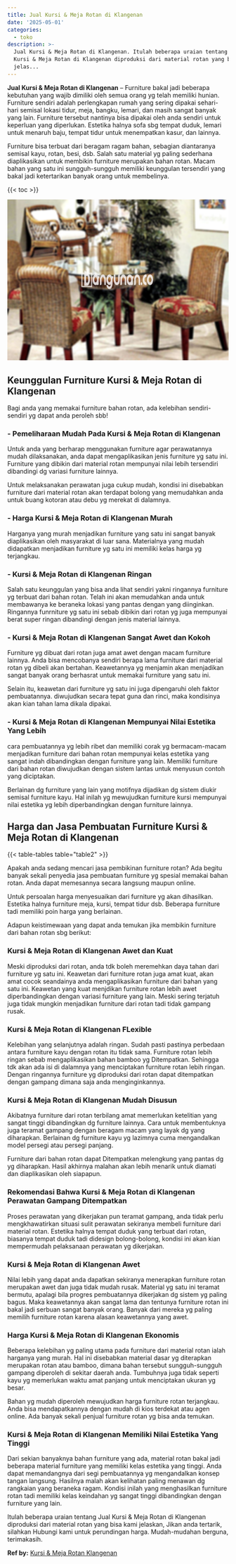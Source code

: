 ```yaml
---
title: Jual Kursi & Meja Rotan di Klangenan
date: '2025-05-01'
categories:
  - toko
description: >-
  Jual Kursi & Meja Rotan di Klangenan. Itulah beberapa uraian tentang Jual
  Kursi & Meja Rotan di Klangenan diproduksi dari material rotan yang bisa kami
  jelas...
---
```


**Jual Kursi & Meja Rotan di Klangenan** – Furniture bakal jadi beberapa kebutuhan yang wajib dimiliki oleh semua orang yg telah memiliki hunian. Furniture sendiri adalah perlengkapan rumah yang sering dipakai sehari-hari semisal lokasi tidur, meja, bangku, lemari, dan masih sangat banyak yang lain. Furniture tersebut nantinya bisa dipakai oleh anda sendiri untuk keperluan yang diperlukan. Estetika halnya sofa sbg tempat duduk, lemari untuk menaruh baju, tempat tidur untuk menempatkan kasur, dan lainnya.

Furniture bisa terbuat dari beragam ragam bahan, sebagian diantaranya semisal kayu, rotan, besi, dsb. Salah satu material yg paling sederhana diaplikasikan untuk membikin furniture merupakan bahan rotan. Macam bahan yang satu ini sungguh-sungguh memiliki keunggulan tersendiri yang bakal jadi ketertarikan banyak orang untuk membelinya.

{{< toc >}}

![Jual Kursi & Meja Rotan di Klangenan](/images/kursi-meja-rotan-murah18.png)

## Keunggulan Furniture Kursi & Meja Rotan di Klangenan

Bagi anda yang memakai furniture bahan rotan, ada kelebihan sendiri-sendiri yg dapat anda peroleh sbb!

### \- Pemeliharaan Mudah Pada Kursi & Meja Rotan di Klangenan

Untuk anda yang berharap menggunakan furniture agar perawatannya mudah dilaksanakan, anda dapat mengaplikasikan jenis furniture yg satu ini. Furniture yang dibikin dari material rotan mempunyai nilai lebih tersendiri dibandingi dg variasi furniture lainnya.

Untuk melaksanakan perawatan juga cukup mudah, kondisi ini disebabkan furniture dari material rotan akan terdapat bolong yang memudahkan anda untuk buang kotoran atau debu yg merekat di dalamnya.

### \- Harga Kursi & Meja Rotan di Klangenan Murah

Harganya yang murah menjadikan furniture yang satu ini sangat banyak diaplikasikan oleh masyarakat di luar sana. Materialnya yang mudah didapatkan menjadikan furniture yg satu ini memiliki kelas harga yg terjangkau.

### \- Kursi & Meja Rotan di Klangenan Ringan

Salah satu keunggulan yang bisa anda lihat sendiri yakni ringannya furniture yg terbuat dari bahan rotan. Telah ini akan memudahkan anda untuk membawanya ke beraneka lokasi yang pantas dengan yang diinginkan. Ringannya funrniture yg satu ini sebab dibikin dari rotan yg juga mempunyai berat super ringan dibandingi dengan jenis material lainnya.

### \- Kursi & Meja Rotan di Klangenan Sangat Awet dan Kokoh

Furniture yg dibuat dari rotan juga amat awet dengan macam furniture lainnya. Anda bisa mencobanya sendiri berapa lama furniture dari material rotan yg dibeli akan bertahan. Keawetannya yg menjamin akan menjadikan sangat banyak orang berhasrat untuk memakai furniture yang satu ini.

Selain itu, keawetan dari furniture yg satu ini juga dipengaruhi oleh faktor pembuatannya. diwujudkan secara tepat guna dan rinci, maka kondisinya akan kian tahan lama dikala dipakai.

### \- Kursi & Meja Rotan di Klangenan Mempunyai Nilai Estetika Yang Lebih

cara pembuatannya yg lebih ribet dan memiliki corak yg bermacam-macam menjadikan furniture dari bahan rotan mempunyai kelas estetika yang sangat indah dibandingkan dengan furniture yang lain. Memiliki furniture dari bahan rotan diwujudkan dengan sistem lantas untuk menyusun contoh yang diciptakan.

Berlainan dg furniture yang lain yang motifnya dijadikan dg sistem diukir semisal furniture kayu. Hal inilah yg mewujudkan furniture kursi mempunyai nilai estetika yg lebih diperbandingkan dengan furniture lainnya.

## Harga dan Jasa Pembuatan Furniture Kursi & Meja Rotan di Klangenan

{{< table-tables table="table2" >}}

Apakah anda sedang mencari jasa pembikinan furniture rotan? Ada begitu banyak sekali penyedia jasa pembuatan furniture yg spesial memakai bahan rotan. Anda dapat memesannya secara langsung maupun online.

Untuk persoalan harga menyesuaikan dari furniture yg akan dihasilkan. Estetika halnya furniture meja, kursi, tempat tidur dsb. Beberapa furniture tadi memiliki poin harga yang berlainan.

Adapun keistimewaan yang dapat anda temukan jika membikin furniture dari bahan rotan sbg berikut:

### Kursi & Meja Rotan di Klangenan Awet dan Kuat

Meski diproduksi dari rotan, anda tdk boleh meremehkan daya tahan dari furniture yg satu ini. Keawetan dari furniture rotan juga amat kuat, akan amat cocok seandainya anda mengaplikasikan furniture dari bahan yang satu ini. Keawetan yang kuat menjdikan furniture rotan lebih awet diperbandingkan dengan variasi furniture yang lain. Meski sering terjatuh juga tidak mungkin menjadikan furniture dari rotan tadi tidak gampang rusak.

### Kursi & Meja Rotan di Klangenan FLexible

Kelebihan yang selanjutnya adalah ringan. Sudah pasti pastinya perbedaan antara furniture kayu dengan rotan itu tidak sama. Furniture rotan lebih ringan sebab mengaplikasikan bahan bamboo yg Ditempatkan. Sehingga tdk akan ada isi di dalamnya yang menciptakan furniture rotan lebih ringan. Dengan ringannya furniture yg diproduksi dari rotan dapat ditempatkan dengan gampang dimana saja anda menginginkannya.

### Kursi & Meja Rotan di Klangenan Mudah Disusun

Akibatnya furniture dari rotan terbilang amat memerlukan ketelitian yang sangat tinggi dibandingkan dg furniture lainnya. Cara untuk membentuknya juga teramat gampang dengan beragam macam yang layak dg yang diharapkan. Berlainan dg furniture kayu yg lazimnya cuma mengandalkan model persegi atau persegi panjang.

Furniture dari bahan rotan dapat Ditempatkan melengkung yang pantas dg yg diharapkan. Hasil akhirnya malahan akan lebih menarik untuk diamati dan diaplikasikan oleh siapapun.

### Rekomendasi Bahwa Kursi & Meja Rotan di Klangenan Perawatan Gampang Ditempatkan

Proses perawatan yang dikerjakan pun teramat gampang, anda tidak perlu mengkhawatirkan situasi sulit perawatan sekiranya membeli furniture dari material rotan. Estetika halnya tempat duduk yang terbuat dari rotan, biasanya tempat duduk tadi didesign bolong-bolong, kondisi ini akan kian mempermudah pelaksanaan perawatan yg dikerjakan.

### Kursi & Meja Rotan di Klangenan Awet

Nilai lebih yang dapat anda dapatkan sekiranya menerapkan furniture rotan merupakan awet dan juga tidak mudah rusak. Material yg satu ini teramat bermutu, apalagi bila progres pembuatannya dikerjakan dg sistem yg paling bagus. Maka keawetannya akan sangat lama dan tentunya furniture rotan ini bakal jadi serbuan sangat banyak orang. Banyak dari mereka yg paling memilih furniture rotan karena alasan keawetannya yang awet.

### Harga Kursi & Meja Rotan di Klangenan Ekonomis

Beberapa kelebihan yg paling utama pada furniture dari material rotan ialah harganya yang murah. Hal ini disebabkan material dasar yg diterapkan merupakan rotan atau bamboo, dimana bahan tersebut sungguh-sungguh gampang diperoleh di sekitar daerah anda. Tumbuhnya juga tidak seperti kayu yg memerlukan waktu amat panjang untuk menciptakan ukuran yg besar.

Bahan yg mudah diperoleh mewujudkan harga furniture rotan terjangkau. Anda bisa mendapatkannya dengan mudah di kios terdekat atau agen online. Ada banyak sekali penjual furniture rotan yg bisa anda temukan.

### Kursi & Meja Rotan di Klangenan Memiliki Nilai Estetika Yang Tinggi

Dari sekian banyaknya bahan furniture yang ada, material rotan bakal jadi beberapa material furniture yang memiliki kelas estetika yang tinggi. Anda dapat memandangnya dari segi pembuatannya yg mengandalkan konsep tangan langsung. Hasilnya malah akan kelihatan paling menawan dg rangkaian yang beraneka ragam. Kondisi inilah yang menghasilkan furniture rotan tadi memiliki kelas keindahan yg sangat tinggi dibandingkan dengan furniture yang lain.

Itulah beberapa uraian tentang Jual Kursi & Meja Rotan di Klangenan diproduksi dari material rotan yang bisa kami jelaskan, Jikan anda tertarik, silahkan Hubungi kami untuk perundingan harga. Mudah-mudahan berguna, terimakasih.

**Ref by:** [Kursi & Meja Rotan Klangenan](https://id.wikipedia.org/wiki/Kursi)

